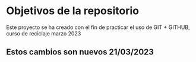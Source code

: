 # Objetivos de la repositorio

Este proyecto se ha creado con el fin de practicar el uso de GIT + GITHUB, curso de reciclaje marzo 2023


##  Estos cambios son nuevos 21/03/2023


